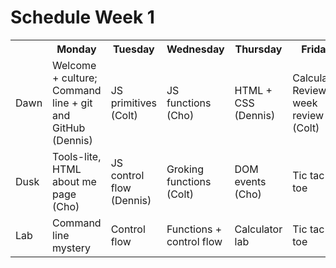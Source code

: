 # Schedule Week 1

<table>
  <tr>
    <th></th>
    <th>Monday</th>
    <th>Tuesday</th>
    <th>Wednesday</th>
    <th>Thursday</th>
    <th>Friday</th>
  </tr>
  <tr>
    <td>Dawn</td>
    <td>Welcome + culture; Command line + git and GitHub (Dennis)</td>
    <td>JS primitives (Colt)</td>
    <td>JS functions (Cho)</td>
    <td>HTML + CSS (Dennis)</td>
    <td>Calculator Review, week review (Colt)</td>
  </tr>
  <tr>
    <td>Dusk</td>
    <td>Tools-lite, HTML about me page (Cho)</td>
    <td>JS control flow (Dennis)</td>
    <td>Groking functions (Colt)</td>
    <td>DOM events (Cho)</td>
    <td>Tic tac toe</td>
  </tr>
  <tr>
    <td>Lab</td>
    <td>Command line mystery</td>
    <td>Control flow</td>
    <td>Functions + control flow</td>
    <td>Calculator lab</td>
    <td>Tic tac toe</td>
  </tr>
</table>
